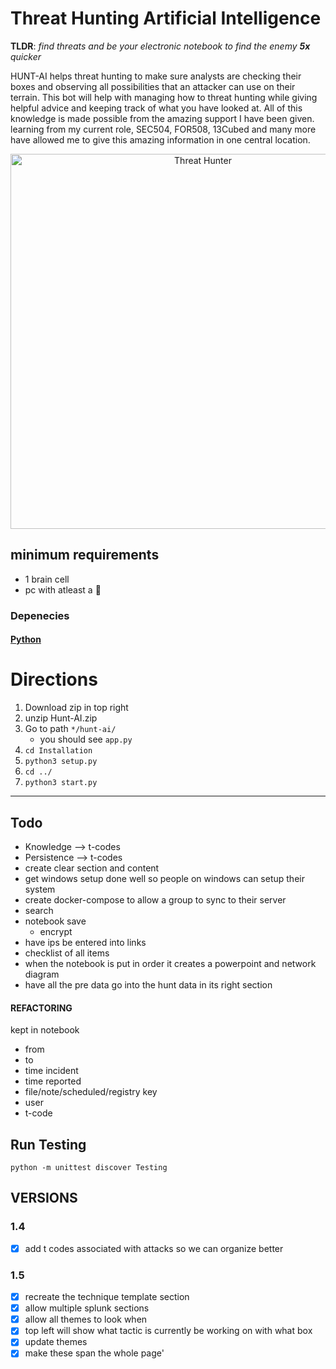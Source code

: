 # Threat Hunting Artificial Intelligence

**TLDR**: *find threats and be your electronic notebook to find the enemy **5x** quicker*

HUNT-AI helps threat hunting to make sure analysts are checking their boxes and observing all possibilities that an attacker can use on their terrain. This bot will help with managing how to threat hunting while giving helpful advice and keeping track of what you have looked at. All of this knowledge is made possible from the amazing support I have been given. learning from my current role, SEC504, FOR508, 13Cubed and many more have allowed me to give this amazing information in one central location.

<div align="center">
  <img src="https://git.infinit3i.com/matthew/Hunt-AI/raw/commit/4c3b0654cd4c5b94e8659f2d18f86e01b579ba87/Assets/threat_hunter.jpeg" alt="Threat Hunter" width="600">
</div>

## minimum requirements 
- 1 brain cell
- pc with atleast a 🐹

### Depenecies

#### [Python](https://www.python.org/downloads/)

# Directions

1. Download zip in top right
2. unzip Hunt-AI.zip
3. Go to path `*/hunt-ai/`
	- you should see `app.py`
4. `cd Installation`
5. `python3 setup.py`
6. `cd ../`
7. `python3 start.py`
----


## Todo
- Knowledge --> t-codes
- Persistence --> t-codes
- create clear section and content
- get windows setup done well so people on windows can setup their system
- create docker-compose to allow a group to sync to their server
- search
- notebook save
	- encrypt
- have ips be entered into links
- checklist of all items
- when the notebook is put in order it creates a powerpoint and network diagram
- have all the pre data go into the hunt data in its right section

#### REFACTORING

kept in notebook
- from
- to
- time incident
- time reported
- file/note/scheduled/registry key
- user
- t-code


## Run Testing
```
python -m unittest discover Testing
```

## VERSIONS


### 1.4
- [X] add t codes associated with attacks so we can organize better

### 1.5
- [X] recreate the technique template section
- [X] allow multiple splunk sections
- [X] allow all themes to look when
- [X] top left will show what tactic is currently be working on with what box
- [X] update themes
- [X] make these span the whole page'
